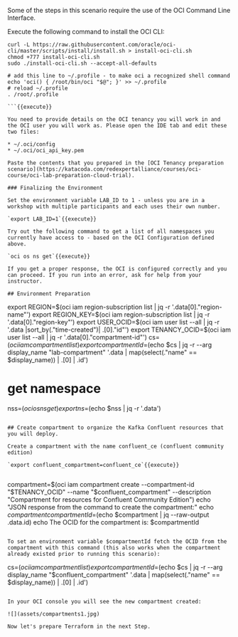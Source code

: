 Some of the steps in this scenario require the use of the OCI Command Line Interface. 

Execute the following command to install the OCI CLI:
```
curl -L https://raw.githubusercontent.com/oracle/oci-cli/master/scripts/install/install.sh > install-oci-cli.sh
chmod +777 install-oci-cli.sh
sudo ./install-oci-cli.sh --accept-all-defaults

# add this line to ~/.profile - to make oci a recognized shell command
echo 'oci() { /root/bin/oci "$@"; }' >> ~/.profile
# reload ~/.profile
. /root/.profile

```{{execute}}

You need to provide details on the OCI tenancy you will work in and the OCI user you will work as. Please open the IDE tab and edit these two files:

* ~/.oci/config
* ~/.oci/oci_api_key.pem

Paste the contents that you prepared in the [OCI Tenancy preparation scenario](https://katacoda.com/redexpertalliance/courses/oci-course/oci-lab-preparation-cloud-trial). 

### Finalizing the Environment 

Set the environment variable LAB_ID to 1 - unless you are in a workshop with multiple participants and each uses their own number.

`export LAB_ID=1`{{execute}}

Try out the following command to get a list of all namespaces you currently have access to - based on the OCI Configuration defined above.

`oci os ns get`{{execute}} 

If you get a proper response, the OCI is configured correctly and you can proceed. If you run into an error, ask for help from your instructor.

## Environment Preparation

```
export REGION=$(oci iam region-subscription list | jq -r '.data[0]."region-name"')
export REGION_KEY=$(oci iam region-subscription list | jq -r '.data[0]."region-key"')
export USER_OCID=$(oci iam user list --all | jq -r  '.data |sort_by(."time-created")| .[0]."id"')
export TENANCY_OCID=$(oci iam user list --all | jq -r  '.data[0]."compartment-id"') 
cs=$(oci iam compartment list)
export compartmentId=$(echo $cs | jq -r --arg display_name "lab-compartment" '.data | map(select(."name" == $display_name)) | .[0] | .id')

# get namespace
nss=$(oci os ns get)
export ns=$(echo $nss | jq -r '.data')

```{{execute}}

## Create compartment to organize the Kafka Confluent resources that you will deploy. 

Create a compartment with the name confluent_ce (confluent community edition)

`export confluent_compartment=confluent_ce`{{execute}}


```
compartment=$(oci iam compartment create --compartment-id "$TENANCY_OCID"  --name "$confluent_compartment" --description "Compartment for resources for Confluent Community Edition")
echo "JSON response from the command to create the compartment:"
echo $compartment
compartmentId=$(echo $compartment | jq --raw-output .data.id)
echo The OCID for the compartment is:  $compartmentId
```{{execute}}

To set an environment variable $compartmentId fetch the OCID from the compartment with this command (this also works when the compartment already existed prior to running this scenario):
```
cs=$(oci iam compartment list)
export compartmentId=$(echo $cs | jq -r --arg display_name "$confluent_compartment" '.data | map(select(."name" == $display_name)) | .[0] | .id')
```{{execute}}

In your OCI console you will see the new compartment created:

![](assets/compartments1.jpg)

Now let's prepare Terraform in the next Step.


